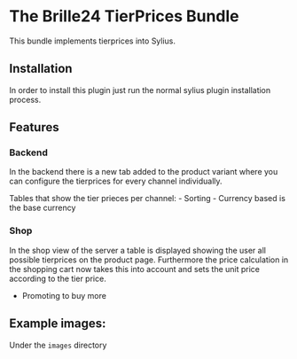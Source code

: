 # The Brille24 TierPrices Bundle
This bundle implements tierprices into Sylius.

## Installation
In order to install this plugin just run the normal sylius plugin installation process.

## Features

### Backend
In the backend there is a new tab added to the product variant where you can configure the tierprices for every channel individually.

Tables that show the tier prieces per channel:
    - Sorting
    - Currency based is the base currency


### Shop
In the shop view of the server a table is displayed showing the user all possible tierprices on the product page. Furthermore the price calculation in the shopping cart now takes this into account and sets the unit price according to the tier price.

- Promoting to buy more

## Example images:
Under the `images` directory
